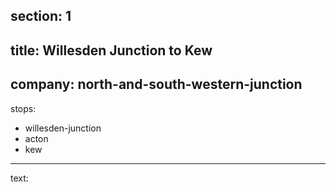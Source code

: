 ﻿section: 1
----
title: Willesden Junction to Kew
----
company: north-and-south-western-junction
----
stops:
- willesden-junction
- acton
- kew
----
text: &#32;
